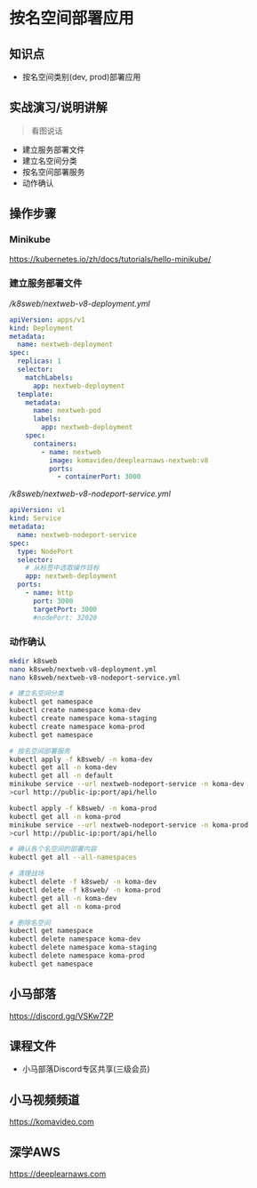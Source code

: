 按名空间部署应用
==============

## 知识点

* 按名空间类别(dev, prod)部署应用

## 实战演习/说明讲解

>看图说话

+ 建立服务部署文件
+ 建立名空间分类
+ 按名空间部署服务
+ 动作确认

## 操作步骤

### Minikube

https://kubernetes.io/zh/docs/tutorials/hello-minikube/

### 建立服务部署文件

*/k8sweb/nextweb-v8-deployment.yml*

```yml
apiVersion: apps/v1
kind: Deployment
metadata:
  name: nextweb-deployment
spec:
  replicas: 1
  selector:
    matchLabels:
      app: nextweb-deployment
  template:
    metadata:
      name: nextweb-pod
      labels:
        app: nextweb-deployment
    spec:
      containers:
        - name: nextweb
          image: komavideo/deeplearnaws-nextweb:v8
          ports:
            - containerPort: 3000
```

*/k8sweb/nextweb-v8-nodeport-service.yml*

```yml
apiVersion: v1
kind: Service
metadata:
  name: nextweb-nodeport-service
spec:
  type: NodePort
  selector:
    # 从标签中选取操作目标
    app: nextweb-deployment
  ports: 
    - name: http
      port: 3000
      targetPort: 3000
      #nodePort: 32020
```

### 动作确认

```bash
mkdir k8sweb
nano k8sweb/nextweb-v8-deployment.yml
nano k8sweb/nextweb-v8-nodeport-service.yml

# 建立名空间分类
kubectl get namespace
kubectl create namespace koma-dev
kubectl create namespace koma-staging
kubectl create namespace koma-prod
kubectl get namespace

# 按名空间部署服务
kubectl apply -f k8sweb/ -n koma-dev
kubectl get all -n koma-dev
kubectl get all -n default
minikube service --url nextweb-nodeport-service -n koma-dev
>curl http://public-ip:port/api/hello

kubectl apply -f k8sweb/ -n koma-prod
kubectl get all -n koma-prod
minikube service --url nextweb-nodeport-service -n koma-prod
>curl http://public-ip:port/api/hello

# 确认各个名空间的部署内容
kubectl get all --all-namespaces

# 清理战场
kubectl delete -f k8sweb/ -n koma-dev
kubectl delete -f k8sweb/ -n koma-prod
kubectl get all -n koma-dev
kubectl get all -n koma-prod

# 删除名空间
kubectl get namespace
kubectl delete namespace koma-dev
kubectl delete namespace koma-staging
kubectl delete namespace koma-prod
kubectl get namespace
```

## 小马部落

https://discord.gg/VSKw72P

## 课程文件

+ 小马部落Discord专区共享(三级会员)

## 小马视频频道

https://komavideo.com

## 深学AWS

https://deeplearnaws.com
